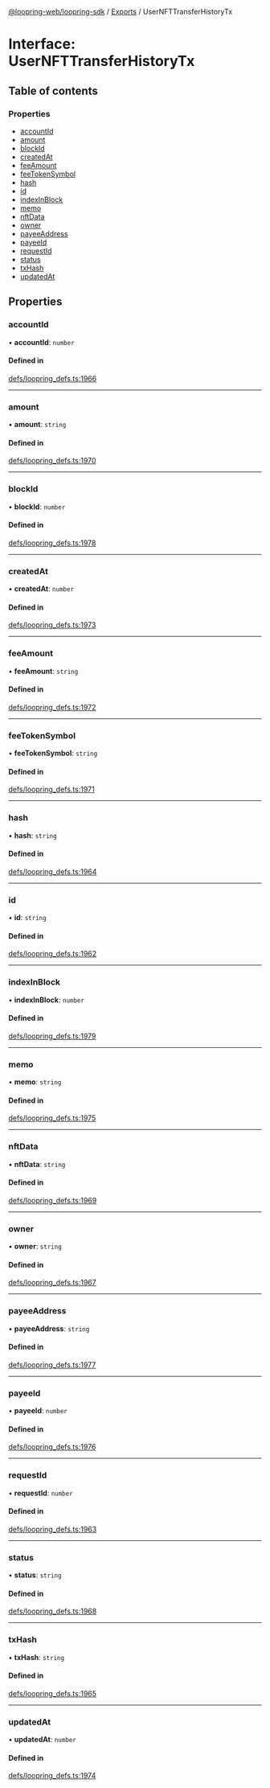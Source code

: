 [@loopring-web/loopring-sdk](../README.md) / [Exports](../modules.md) / UserNFTTransferHistoryTx

# Interface: UserNFTTransferHistoryTx

## Table of contents

### Properties

- [accountId](UserNFTTransferHistoryTx.md#accountid)
- [amount](UserNFTTransferHistoryTx.md#amount)
- [blockId](UserNFTTransferHistoryTx.md#blockid)
- [createdAt](UserNFTTransferHistoryTx.md#createdat)
- [feeAmount](UserNFTTransferHistoryTx.md#feeamount)
- [feeTokenSymbol](UserNFTTransferHistoryTx.md#feetokensymbol)
- [hash](UserNFTTransferHistoryTx.md#hash)
- [id](UserNFTTransferHistoryTx.md#id)
- [indexInBlock](UserNFTTransferHistoryTx.md#indexinblock)
- [memo](UserNFTTransferHistoryTx.md#memo)
- [nftData](UserNFTTransferHistoryTx.md#nftdata)
- [owner](UserNFTTransferHistoryTx.md#owner)
- [payeeAddress](UserNFTTransferHistoryTx.md#payeeaddress)
- [payeeId](UserNFTTransferHistoryTx.md#payeeid)
- [requestId](UserNFTTransferHistoryTx.md#requestid)
- [status](UserNFTTransferHistoryTx.md#status)
- [txHash](UserNFTTransferHistoryTx.md#txhash)
- [updatedAt](UserNFTTransferHistoryTx.md#updatedat)

## Properties

### accountId

• **accountId**: `number`

#### Defined in

[defs/loopring_defs.ts:1966](https://github.com/Loopring/loopring_sdk/blob/4fed49a/src/defs/loopring_defs.ts#L1966)

___

### amount

• **amount**: `string`

#### Defined in

[defs/loopring_defs.ts:1970](https://github.com/Loopring/loopring_sdk/blob/4fed49a/src/defs/loopring_defs.ts#L1970)

___

### blockId

• **blockId**: `number`

#### Defined in

[defs/loopring_defs.ts:1978](https://github.com/Loopring/loopring_sdk/blob/4fed49a/src/defs/loopring_defs.ts#L1978)

___

### createdAt

• **createdAt**: `number`

#### Defined in

[defs/loopring_defs.ts:1973](https://github.com/Loopring/loopring_sdk/blob/4fed49a/src/defs/loopring_defs.ts#L1973)

___

### feeAmount

• **feeAmount**: `string`

#### Defined in

[defs/loopring_defs.ts:1972](https://github.com/Loopring/loopring_sdk/blob/4fed49a/src/defs/loopring_defs.ts#L1972)

___

### feeTokenSymbol

• **feeTokenSymbol**: `string`

#### Defined in

[defs/loopring_defs.ts:1971](https://github.com/Loopring/loopring_sdk/blob/4fed49a/src/defs/loopring_defs.ts#L1971)

___

### hash

• **hash**: `string`

#### Defined in

[defs/loopring_defs.ts:1964](https://github.com/Loopring/loopring_sdk/blob/4fed49a/src/defs/loopring_defs.ts#L1964)

___

### id

• **id**: `string`

#### Defined in

[defs/loopring_defs.ts:1962](https://github.com/Loopring/loopring_sdk/blob/4fed49a/src/defs/loopring_defs.ts#L1962)

___

### indexInBlock

• **indexInBlock**: `number`

#### Defined in

[defs/loopring_defs.ts:1979](https://github.com/Loopring/loopring_sdk/blob/4fed49a/src/defs/loopring_defs.ts#L1979)

___

### memo

• **memo**: `string`

#### Defined in

[defs/loopring_defs.ts:1975](https://github.com/Loopring/loopring_sdk/blob/4fed49a/src/defs/loopring_defs.ts#L1975)

___

### nftData

• **nftData**: `string`

#### Defined in

[defs/loopring_defs.ts:1969](https://github.com/Loopring/loopring_sdk/blob/4fed49a/src/defs/loopring_defs.ts#L1969)

___

### owner

• **owner**: `string`

#### Defined in

[defs/loopring_defs.ts:1967](https://github.com/Loopring/loopring_sdk/blob/4fed49a/src/defs/loopring_defs.ts#L1967)

___

### payeeAddress

• **payeeAddress**: `string`

#### Defined in

[defs/loopring_defs.ts:1977](https://github.com/Loopring/loopring_sdk/blob/4fed49a/src/defs/loopring_defs.ts#L1977)

___

### payeeId

• **payeeId**: `number`

#### Defined in

[defs/loopring_defs.ts:1976](https://github.com/Loopring/loopring_sdk/blob/4fed49a/src/defs/loopring_defs.ts#L1976)

___

### requestId

• **requestId**: `number`

#### Defined in

[defs/loopring_defs.ts:1963](https://github.com/Loopring/loopring_sdk/blob/4fed49a/src/defs/loopring_defs.ts#L1963)

___

### status

• **status**: `string`

#### Defined in

[defs/loopring_defs.ts:1968](https://github.com/Loopring/loopring_sdk/blob/4fed49a/src/defs/loopring_defs.ts#L1968)

___

### txHash

• **txHash**: `string`

#### Defined in

[defs/loopring_defs.ts:1965](https://github.com/Loopring/loopring_sdk/blob/4fed49a/src/defs/loopring_defs.ts#L1965)

___

### updatedAt

• **updatedAt**: `number`

#### Defined in

[defs/loopring_defs.ts:1974](https://github.com/Loopring/loopring_sdk/blob/4fed49a/src/defs/loopring_defs.ts#L1974)
